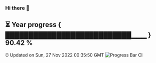 ### Hi there 👋
⏳ Year progress { ███████████████████████████▁▁▁ } 90.42 %
---
⏰ Updated on Sun, 27 Nov 2022 00:35:50 GMT
![Progress Bar CI](https://github.com/Moyi321/Moyi321/workflows/Progress%20Bar%20CI/badge.svg)
